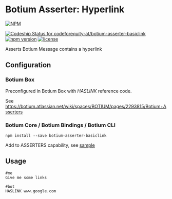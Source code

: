 # Botium Asserter: Hyperlink

[![NPM](https://nodei.co/npm/botium-asserter-basiclink.png?downloads=true&downloadRank=true&stars=true)](https://nodei.co/npm/botium-asserter-basiclink/)

[![Codeship Status for codeforequity-at/botium-asserter-basiclink](https://app.codeship.com/projects/92741190-da3f-0136-2f75-7a4a4ba9342f/status?branch=master)](https://app.codeship.com/projects/317527)
[![npm version](https://badge.fury.io/js/botium-asserter-basiclink.svg)](https://badge.fury.io/js/botium-asserter-basiclink)
[![license](https://img.shields.io/github/license/mashape/apistatus.svg)]()

Asserts Botium Message contains a hyperlink

## Configuration

### Botium Box

Preconfigured in Botium Box with *HASLINK* reference code.

See https://botium.atlassian.net/wiki/spaces/BOTIUM/pages/2293815/Botium+Asserters

### Botium Core / Botium Bindings / Botium CLI

    npm install --save botium-asserter-basiclink

Add to ASSERTERS capability, see [sample](https://github.com/codeforequity-at/botium-asserter-basiclink/blob/master/samples/botium.json)

## Usage

```
#me
Give me some links

#bot
HASLINK www.google.com
```

